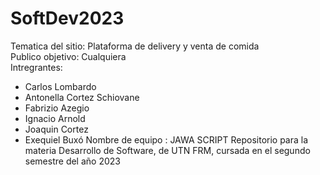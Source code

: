 # SoftDev2023
Tematica del sitio: Plataforma de delivery y venta de comida\
Publico objetivo: Cualquiera\
Intregrantes:
 - Carlos Lombardo
 - Antonella Cortez Schiovane
 - Fabrizio Azegio
 - Ignacio Arnold
 - Joaquin Cortez
 - Exequiel Buxó
Nombre de equipo : JAWA SCRIPT
Repositorio para la materia Desarrollo de Software, de UTN FRM, cursada en el segundo semestre del año 2023
